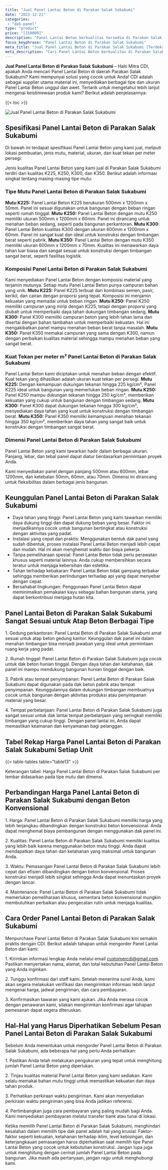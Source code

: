 ```yaml
---
title: "Jual Panel Lantai Beton di Parakan Salak Sukabumi"
date: "2023-12-21"
categories:
 - "dak-panel"
type: "product"
price: "[150000]"
description: "Panel Lantai Beton berkualitas tersedia di Parakan Salak Sukabumi. Solusi ideal untuk proyek konstruksi dengan standar terbaik, Panel Lantai Beton memberikan kekuatan maksimal untuk proyek pembangunan. Dapatkan info lengkap."
focus_keyphrase: "Panel Lantai Beton di Parakan Salak Sukabumi"
meta_title: "Jual Panel Lantai Beton di Parakan Salak Sukabumi [Terdekat] - CDI"
meta_description: "Cari Panel Lantai Beton berkualitas di Parakan Salak Sukabumi?. Tersedia Panel Lantai Beton premium untuk proyek konstruksi. Promo menarik hanya di sini."
---
```


**Jual Panel Lantai Beton di Parakan Salak Sukabumi** – Halo Mitra CDI, apakah Anda mencari Panel Lantai Beton di daerah Parakan Salak Sukabumi? Kami mempunyai solusi yang cocok untuk Anda! CDI adalah sebagai supplier utama material ini, menyediakan berbagai tipe dan ukuran Panel Lantai Beton unggul dan awet. Tertarik untuk mengetahui lebih lanjut mengenai keistimewaan produk kami? Berikut adalah penjelasannya:

{{< toc >}}

![Jual Panel Lantai Beton di Parakan Salak Sukabumi](/images/dak-panel/dak-panel-25.jpg)

## Spesifikasi Panel Lantai Beton di Parakan Salak Sukabumi

Di bawah ini terdapat spesifikasi Panel Lantai Beton yang kami jual, meliputi lokasi pembuatan, jenis mutu, material, ukuran, dan kuat tekan per meter persegi:

Jenis kualitas Panel Lantai Beton yang kami jual di Parakan Salak Sukabumi terdiri dari kualitas K225, K250, K300, dan K350. Berikut adalah informasi singkat tentang masing-masing tipe mutu:

### Tipe Mutu Panel Lantai Beton di Parakan Salak Sukabumi

**Mutu K225:** Panel Lantai Beton K225 berukuran 500mm x 1200mm x 50mm. Panel ini sesuai digunakan untuk bangunan dengan beban ringan seperti rumah tinggal.
**Mutu K250:** Panel Lantai Beton dengan mutu K250 memiliki ukuran 500mm x 1200mm x 60mm. Panel ini dirancang untuk menahan beban sedang, seperti pada bangunan perkantoran.
**Mutu K300:** Panel Lantai Beton kualitas K300 dengan ukuran 600mm x 1200mm x 60mm. Panel ini sangat kuat dan ideal untuk konstruksi dengan timbangan berat seperti pabrik.
**Mutu K350:** Panel Lantai Beton dengan mutu K350 memiliki ukuran 600mm x 1200mm x 70mm. Kualitas ini menawarkan daya tahan luar biasa dan sangat sesuai untuk konstruksi dengan timbangan sangat berat, seperti fasilitas logistik.

### Komposisi Panel Lantai Beton di Parakan Salak Sukabumi

Kami menyediakan Panel Lantai Beton dengan komposisi material yang terjamin mutunya. Setiap mutu Panel Lantai Beton punya campuran bahan yang unik.
**Mutu K225:** Panel K225 terbuat dari kombinasi semen, pasir, kerikil, dan cairan dengan proporsi yang tepat. Komposisi ini menjamin kekuatan yang memadai untuk beban ringan.
**Mutu K250:** Panel K250 memiliki campuran yang mirip dengan K225, tetapi dengan proporsi yang diubah untuk memperbaiki daya tahan dukungan timbangan sedang.
**Mutu K300:** Panel K300 memiliki campuran beton yang lebih tahan lama dan disertai dengan bahan tambahan untuk memperbaiki kekuatan. Hal ini mengakibatkan panel mampu menahan beban berat tanpa masalah.
**Mutu K350:** Panel K350 memakai campuran yang sama dengan K300, namun dengan perbaikan kualitas material sehingga mampu menahan beban yang sangat berat.

### Kuat Tekan per meter m² Panel Lantai Beton di Parakan Salak Sukabumi

Panel Lantai Beton kami diciptakan untuk menahan beban dengan efektif. Kuat tekan yang dihasilkan adalah ukuran kuat tekan per persegi.
**Mutu K225:** Dengan kemampuan dukungan tekanan hingga 225 kg/cm², Panel K225 ideal untuk bangunan yang memerlukan beban ringan.
**Mutu K250:** Panel K250 mampu dukungan tekanan hingga 250 kg/cm², memberikan kekuatan yang cukup untuk bangunan dengan timbangan sedang.
**Mutu K300:** Panel K300 dapat dukungan tekanan hingga 300 kg/cm², menyediakan daya tahan yang kuat untuk konstruksi dengan timbangan berat.
**Mutu K350:** Panel K350 memiliki kemampuan menahan tekanan hingga 350 kg/cm², memberikan daya tahan yang sangat baik untuk konstruksi dengan timbangan sangat berat.

### Dimensi Panel Lantai Beton di Parakan Salak Sukabumi

Panel Lantai Beton yang kami tawarkan hadir dalam berbagai ukuran. Panjang, lebar, dan tebal panel dapat diatur berdasarkan permintaan proyek Anda.

Kami menyediakan panel dengan panjang 500mm atau 600mm, lebar 1200mm, dan ketebalan 50mm, 60mm, atau 70mm. Dimensi ini dirancang untuk fleksibilitas dalam berbagai jenis bangunan.

## Keunggulan Panel Lantai Beton di Parakan Salak Sukabumi

*   Daya tahan yang tinggi: Panel Lantai Beton yang kami tawarkan memiliki daya dukung tinggi dan dapat dukung beban yang besar. Faktor ini menjadikannya cocok untuk bangunan bertingkat atau konstruksi dengan aktivitas yang padat.
*   Instalasi yang cepat dan praktis: Menggunakan bentuk dak panel yang sudah dibentuk, proses instalasi Panel Lantai Beton menjadi lebih cepat dan mudah. Hal ini akan menghemat waktu dan biaya pekerja.
*   Tanpa pemeliharaan spesial: Panel Lantai Beton tidak perlu perawatan khusus seperti material lainnya. Anda cukup membersihkan secara teratur untuk menjaga kebersihan dan estetika.
*   Tahan terhadap kebakaran: Panel Lantai Beton tidak gampang terbakar sehingga memberikan perlindungan terhadap api yang dapat menyebar dengan cepat.
*   Bersahabat lingkungan: Penggunaan Panel Lantai Beton dapat meminimalkan pemakaian kayu sebagai bahan bangunan utama, yang dapat berkontribusi menjaga hutan kita.

## Panel Lantai Beton di Parakan Salak Sukabumi Sangat Sesuai untuk Atap Beton Berbagai Tipe

1\.  Gedung perkantoran: Panel Lantai Beton di Parakan Salak Sukabumi amat sesuai untuk atap beton gedung kantor. Keunggulan dak panel ini dalam menahan timbangan bisa menjadi jawaban yang ideal untuk permintaan ruang kerja yang padat.

2\.  Rumah tinggal: Panel Lantai Beton di Parakan Salak Sukabumi juga cocok untuk dak beton hunian tinggal. Dengan daya tahan dan ketahanan, dak panel ini mampu mendukung bangunan hunian tinggal dengan baik.

3\.  Pabrik atau tempat penyimpanan: Panel Lantai Beton di Parakan Salak Sukabumi dapat digunakan pada dak beton pabrik atau tempat penyimpanan. Keunggulannya dalam dukungan timbangan membuatnya cocok untuk bangunan dengan aktivitas produksi atau penyimpanan material yang besar.

4\.  Tempat perbelanjaan: Panel Lantai Beton di Parakan Salak Sukabumi juga sangat sesuai untuk dak lantai tempat perbelanjaan yang seringkali memiliki timbangan yang cukup tinggi. Dengan panel lantai ini, Anda dapat memastikan keamanan dan kenyamanan bagi pelanggan.

## Tabel Rekap Harga Panel Lantai Beton di Parakan Salak Sukabumi Setiap Unit

{{< table-tables table="table13" >}}

Keterangan tabel: Harga Panel Lantai Beton di Parakan Salak Sukabumi per lembar didasarkan pada tipe mutu dan dimensi.

## Perbandingan Harga Panel Lantai Beton di Parakan Salak Sukabumi dengan Beton Konvensional

1\.  Harga: Panel Lantai Beton di Parakan Salak Sukabumi memiliki harga yang lebih terjangkau dibandingkan dengan konstruksi beton konvensional. Anda dapat menghemat biaya pembangunan dengan menggunakan dak panel ini.

2\.  Kualitas: Panel Lantai Beton di Parakan Salak Sukabumi memiliki kualitas yang lebih baik karena menggunakan beton mutu tinggi. Anda dapat mendapatkan daya tahan dan ketahanan yang maksimal untuk bangunan Anda.

3\.  Waktu: Pemasangan Panel Lantai Beton di Parakan Salak Sukabumi lebih cepat dan efisien dibandingkan dengan beton konvensional. Proses konstruksi menjadi lebih singkat sehingga Anda dapat menuntaskan proyek dengan lancar.

4\.  Maintenance: Panel Lantai Beton di Parakan Salak Sukabumi tidak memerlukan pemeliharaan khusus, sementara beton konvensional mungkin membutuhkan perbaikan atau pengecatan rutin untuk menjaga kualitas.

## Cara Order Panel Lantai Beton di Parakan Salak Sukabumi

Menpurchase Panel Lantai Beton di Parakan Salak Sukabumi kini semakin praktis dengan CDI. Berikut adalah tahapan untuk mengorder Panel Lantai Beton dari kami:

1\.  Kirimkan informasi lengkap Anda melalui email customercdi@gmail.com. Pastikan menyertakan nama, alamat, dan total kebutuhan Panel Lantai Beton yang Anda inginkan.

2\.  Tunggu konfirmasi dari staff kami. Setelah menerima surel Anda, kami akan segera melakukan verifikasi dan mengirimkan informasi lebih lanjut mengenai harga, jadwal pengiriman, dan cara pembayaran.

3\.  Konfirmasikan tawaran yang kami ajukan. Jika Anda merasa cocok dengan penawaran kami, silakan mengirimkan konfirmasi agar tahapan pemesanan dapat segera diteruskan.

## Hal-Hal yang Harus Diperhatikan Sebelum Pesan Panel Lantai Beton di Parakan Salak Sukabumi

Sebelum Anda menentukan untuk mengorder Panel Lantai Beton di Parakan Salak Sukabumi, ada beberapa hal yang perlu Anda perhatikan:

1\.  Pastikan Anda telah melakukan pengukuran yang tepat untuk menghitung jumlah Panel Lantai Beton yang diperlukan.

2\.  Tinjau kualitas material Panel Lantai Beton yang kami sediakan. Kami selalu memakai bahan mutu tinggi untuk memastikan kekuatan dan daya tahan produk.

3\.  Perhatikan perkiraan waktu pengiriman. Kami akan menyediakan perkiraan waktu pengiriman yang bisa Anda jadikan referensi.

4\.  Pertimbangkan juga cara pembayaran yang paling mudah bagi Anda. Kami menyediakan pembayaran melalui transfer bank atau tunai di lokasi.

Ketika memilih Panel Lantai Beton di Parakan Salak Sukabumi, menghindari kesalahan dalam memilih tipe dak panel adalah hal yang krusial. Faktor-faktor seperti kekuatan, ketahanan terhadap iklim, level kebisingan, dan keterjangkauan pemasangan harus diperhatikan saat memilih tipe Panel Lantai Beton yang cocok untuk kebutuhan konstruksi. Jangan lupa juga untuk menghitung dengan cermat jumlah Panel Lantai Beton pada bangunan. Jika masih ada pertanyaan, jangan ragu untuk menghubungi kami.